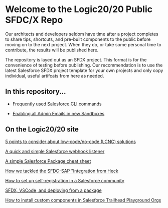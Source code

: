 # Welcome to the Logic20/20 Public SFDC/X Repo
Our architects and developers seldom have time after a project completes to share tips, shortcuts, and pre-built components to the public before moving on to the next project. When they do, or take some personal time to contribute, the results will be published here.

The repository is layed out as an SFDX project. This format is for the convenience of testing before publishing. Our recommendation is to use the latest Salesforce SFDX project template for your own projects and only copy individual, useful artifcats from here as needed.

## In this repository...
- [Frequently used Salesforce CLI commands](sfdx-cli-common-commands.md)

- [Enabling all Admin Emails in new Sandboxes](README.SandboxAdminEmail.md)

## On the Logic20/20 site
<a href="https://www.logic2020.com/insight/tactical/low-code-no-code-considerations">5 points to consider about low-code/no-code (LCNC) solutions</a>

<a href="https://www.logic2020.com/insight/tactical/salesforce-webhook-listener">A quick and simple Salesforce webhook listener</a>

<a href="https://www.logic2020.com/insight/tactical/salesforce-unlocked-packages">A simple Salesforce Package cheat sheet</a>

<a href="https://www.logic2020.com/insight/tactical/how-tackle-sfdc-sap-integration-from-heck">How we tackled the SFDC-SAP "Integration from Heck</a>

<a href="https://www.logic2020.com/insight/tactical/how-to-set-up-self-registration-in-a-salesforce-community">How to set up self-registration in a Salesforce community</a>

<a href="https://www.logic2020.com/insight/tactical/sfdx-vscode-and-deploying-from-a-package">SFDX, VSCode, and deploying from a package</a>

<a href="https://www.logic2020.com/insight/tactical/how-to-install-custom-components-salesforce-trailhead-playground-orgs">How to install custom components in Salesforce Trailhead Playground Orgs</a>

